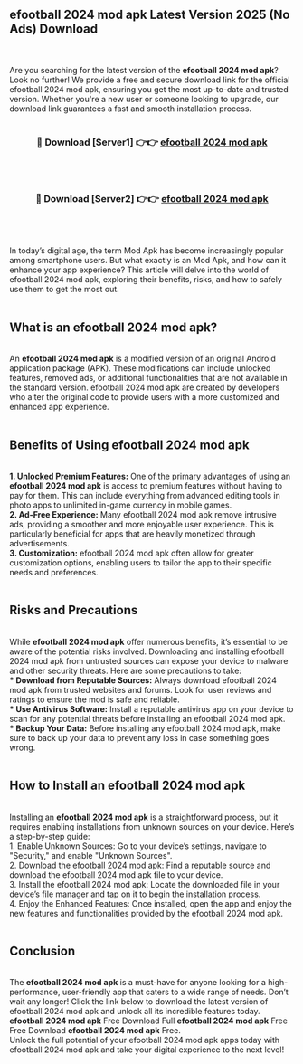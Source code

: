## efootball 2024 mod apk Latest Version 2025 (No Ads) Download
<br><br>
Are you searching for the latest version of the <strong>efootball 2024 mod apk</strong>? Look no further! We provide a free and secure download link for the official efootball 2024 mod apk, ensuring you get the most up-to-date and trusted version. Whether you're a new user or someone looking to upgrade, our download link guarantees a fast and smooth installation process.
<br>
<br>
<div align="center">
<h3>🔴 Download [Server1] 👉👉 <a href="https://modyolo.store/efootball_2024_mod_apk">efootball 2024 mod apk</a></h3><br>
<br>
<h3>🔴 Download [Server2] 👉👉 <a href="https://modyolo.store/efootball_2024_mod_apk">efootball 2024 mod apk</a></h3><br>
</div>
<br>
<br>
In today’s digital age, the term Mod Apk has become increasingly popular among smartphone users. But what exactly is an Mod Apk, and how can it enhance your app experience? This article will delve into the world of efootball 2024 mod apk, exploring their benefits, risks, and how to safely use them to get the most out.
<br>
<br>
<h2>What is an efootball 2024 mod apk?</h2>
<br>
An <strong>efootball 2024 mod apk</strong> is a modified version of an original Android application package (APK). These modifications can include unlocked features, removed ads, or additional functionalities that are not available in the standard version. efootball 2024 mod apk are created by developers who alter the original code to provide users with a more customized and enhanced app experience.
<br>
<br>
<h2>Benefits of Using efootball 2024 mod apk</h2>
<br>
<strong> 1. Unlocked Premium Features:</strong> One of the primary advantages of using an <strong>efootball 2024 mod apk</strong> is access to premium features without having to pay for them. This can include everything from advanced editing tools in photo apps to unlimited in-game currency in mobile games.
<br>
<strong> 2. Ad-Free Experience:</strong> Many efootball 2024 mod apk remove intrusive ads, providing a smoother and more enjoyable user experience. This is particularly beneficial for apps that are heavily monetized through advertisements.
<br>
<strong> 3. Customization:</strong> efootball 2024 mod apk often allow for greater customization options, enabling users to tailor the app to their specific needs and preferences.
<br>
<br>
<h2>Risks and Precautions</h2>
<br>
While <strong>efootball 2024 mod apk</strong> offer numerous benefits, it’s essential to be aware of the potential risks involved. Downloading and installing efootball 2024 mod apk from untrusted sources can expose your device to malware and other security threats. Here are some precautions to take:
<br>
<strong> * Download from Reputable Sources:</strong> Always download efootball 2024 mod apk from trusted websites and forums. Look for user reviews and ratings to ensure the mod is safe and reliable.
<br>
<strong> * Use Antivirus Software:</strong> Install a reputable antivirus app on your device to scan for any potential threats before installing an efootball 2024 mod apk.
<br>
<strong> * Backup Your Data:</strong> Before installing any efootball 2024 mod apk, make sure to back up your data to prevent any loss in case something goes wrong.
<br>
<br>
<h2>How to Install an efootball 2024 mod apk</h2>
<br>
Installing an <strong>efootball 2024 mod apk</strong> is a straightforward process, but it requires enabling installations from unknown sources on your device. Here’s a step-by-step guide:
<br>
 1. Enable Unknown Sources: Go to your device’s settings, navigate to "Security," and enable "Unknown Sources".
<br>
 2. Download the efootball 2024 mod apk: Find a reputable source and download the efootball 2024 mod apk file to your device.
<br>
 3. Install the efootball 2024 mod apk: Locate the downloaded file in your device’s file manager and tap on it to begin the installation process.
<br>
 4. Enjoy the Enhanced Features: Once installed, open the app and enjoy the new features and functionalities provided by the efootball 2024 mod apk.
<br>
<br>
<h2><strong>Conclusion</strong></h2>
<br>
The <strong>efootball 2024 mod apk</strong> is a must-have for anyone looking for a high-performance, user-friendly app that caters to a wide range of needs. Don’t wait any longer! Click the link below to download the latest version of efootball 2024 mod apk and unlock all its incredible features today.
<br>
<strong>efootball 2024 mod apk</strong> Free Download Full <strong>efootball 2024 mod apk</strong> Free Free Download <strong>efootball 2024 mod apk</strong> Free.
<br>
Unlock the full potential of your efootball 2024 mod apk apps today with efootball 2024 mod apk and take your digital experience to the next level!

